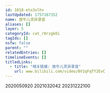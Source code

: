 ```yaml
---
id: 1018-eto3xlhv
lastUpdated: 1757167352
name: 放牛儿灵异录音
aliases: []
layer: 5
categoryId: cat_r0rzgkOi
tagIds: []
nsfw: false
parent: ""
relatedEntries: []
timelineEvents: []
titledLinks:
  - title: "相关链接: 放牛儿灵异录音"
    url: www.bilibili.com/video/BV1qFqTY2EvC
---
```


2020050920 2021032042 20231222100